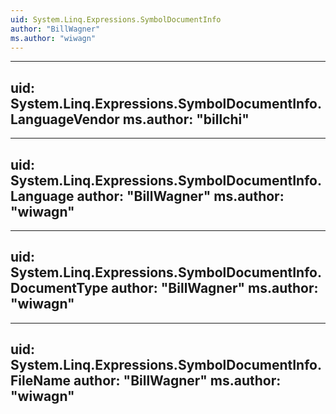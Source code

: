 ```yaml
---
uid: System.Linq.Expressions.SymbolDocumentInfo
author: "BillWagner"
ms.author: "wiwagn"
---
```


---
uid: System.Linq.Expressions.SymbolDocumentInfo.LanguageVendor
ms.author: "billchi"
---

---
uid: System.Linq.Expressions.SymbolDocumentInfo.Language
author: "BillWagner"
ms.author: "wiwagn"
---

---
uid: System.Linq.Expressions.SymbolDocumentInfo.DocumentType
author: "BillWagner"
ms.author: "wiwagn"
---

---
uid: System.Linq.Expressions.SymbolDocumentInfo.FileName
author: "BillWagner"
ms.author: "wiwagn"
---
